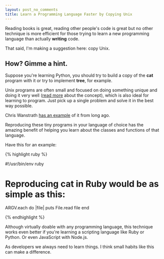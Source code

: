 ```yaml
---
layout: post_no_comments
title: Learn a Programming Language Faster by Copying Unix
---
```


<span class="drops">R</span>eading books is great, reading other people's code is great but no other technique is more efficient for those trying to learn a new programming language than actually **writing** code.

That said, I'm making a suggestion here: copy Unix.

## How? Gimme a hint.

Suppose you're learning Python, you should try to build a copy of the **cat** program with it or try to implement **tree**, for example.

Unix programs are often small and focused on doing something unique and doing it very well ([read more] about the concept), which is also ideal for learning to program. Just pick up a single problem and solve it in the best way possible.

Chris Wanstrath [has an example] of it from long ago.

Reproducing these tiny programs in your language of choice has the amazing benefit of helping you learn about the classes and functions of that language.

Have this for an example:

{% highlight ruby %}

#!/usr/bin/env ruby

# Reproducing cat in Ruby would be as simple as this:

ARGV.each do |file|
  puts File.read file
end

{% endhighlight %}

Although virtually doable with any programming language, this technique works even better if you're learning a scripting language like Ruby or Python. Or even JavaScript with Node.js.

As developers we always need to learn things. I think small habits like this can make a difference.

[has an example]: http://ozmm.org/posts/time_in_irb.html
[read more]: http://en.wikipedia.org/wiki/Unix_philosophy